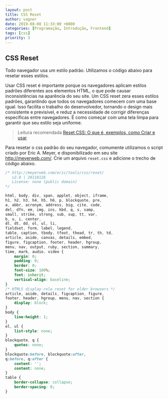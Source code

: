 ```yaml
---
layout: post
title: CSS Reset
author: vagner
date: 2019-08-08 11:33:00 +0800
categories: [Programação, Introdução, Frontend]
tags: [css]
priority: 3
---
```


## CSS Reset

Todo navegador usa um estilo padrão. Utilizamos o código abaixo para resetar esses estilos.

Usar CSS reset é importante porque os navegadores aplicam estilos padrões diferentes aos elementos HTML, o que pode causar inconsistências na aparência do seu site. Um CSS reset zera esses estilos padrões, garantindo que todos os navegadores comecem com uma base igual. Isso facilita o trabalho do desenvolvedor, tornando o design mais consistente e previsível, e reduz a necessidade de corrigir diferenças específicas entre navegadores. É como começar com uma tela limpa para garantir que seu estilo seja uniforme.

> Leitura recomendada
> [Reset CSS: O que é, exemplos, como Criar e usar](https://www.alura.com.br/artigos/o-que-e-reset-css?utm_term=&utm_campaign=&utm_source=adwords&utm_medium=ppc&hsa_acc=7964138385&hsa_cam=20987928442&hsa_grp=157916200306&hsa_ad=689395782879&hsa_src=g&hsa_tgt=dsa-2273097816642&hsa_kw=&hsa_mt=&hsa_net=adwords&hsa_ver=3&gad_source=1&gclid=CjwKCAjwtNi0BhA1EiwAWZaANOITzXDfAnXJhLZEHs9tU-qGtQT5UumujYaMaOxVa0RF_3C2RgyFuRoC-o8QAvD_BwE)


Para resetar o css padrão do seu navegador, comumente utilizamos o script criado por  Eric A. Meyer, e disponibilizado em seu site http://meyerweb.com/.
Crie um arquivo `reset.css` e adicione o trecho de código abaixo.

```css
/* http://meyerweb.com/eric/tools/css/reset/ 
   v2.0 | 20110126
   License: none (public domain)
*/

html, body, div, span, applet, object, iframe,
h1, h2, h3, h4, h5, h6, p, blockquote, pre,
a, abbr, acronym, address, big, cite, code,
del, dfn, em, img, ins, kbd, q, s, samp,
small, strike, strong, sub, sup, tt, var,
b, u, i, center,
dl, dt, dd, ol, ul, li,
fieldset, form, label, legend,
table, caption, tbody, tfoot, thead, tr, th, td,
article, aside, canvas, details, embed, 
figure, figcaption, footer, header, hgroup, 
menu, nav, output, ruby, section, summary,
time, mark, audio, video {
	margin: 0;
	padding: 0;
	border: 0;
	font-size: 100%;
	font: inherit;
	vertical-align: baseline;
}
/* HTML5 display-role reset for older browsers */
article, aside, details, figcaption, figure, 
footer, header, hgroup, menu, nav, section {
	display: block;
}
body {
	line-height: 1;
}
ol, ul {
	list-style: none;
}
blockquote, q {
	quotes: none;
}
blockquote:before, blockquote:after,
q:before, q:after {
	content: '';
	content: none;
}
table {
	border-collapse: collapse;
	border-spacing: 0;
}
```
